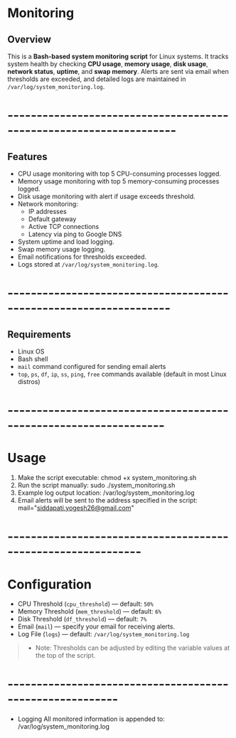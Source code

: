 
# Monitoring

## **Overview**

This is a **Bash-based system monitoring script** for Linux systems. It tracks system health by checking **CPU usage**, **memory usage**, **disk usage**, **network status**, **uptime**, and **swap memory**. Alerts are sent via email when thresholds are exceeded, and detailed logs are maintained in `/var/log/system_monitoring.log`.

# -------------------------------------------------------------------

## **Features**

* CPU usage monitoring with top 5 CPU-consuming processes logged.
* Memory usage monitoring with top 5 memory-consuming processes logged.
* Disk usage monitoring with alert if usage exceeds threshold.
* Network monitoring:
  * IP addresses
  * Default gateway
  * Active TCP connections
  * Latency via ping to Google DNS
* System uptime and load logging.
* Swap memory usage logging.
* Email notifications for thresholds exceeded.
* Logs stored at `/var/log/system_monitoring.log`.
# ------------------------------------------------------------------

## **Requirements**

* Linux OS
* Bash shell
* `mail` command configured for sending email alerts
* `top`, `ps`, `df`, `ip`, `ss`, `ping`, `free` commands available (default in most Linux distros)
# -----------------------------------------------------------------

# Usage

1. Make the script executable:
   chmod +x system_monitoring.sh
2. Run the script manually:
   sudo ./system_monitoring.sh
3. Example log output location:
    /var/log/system_monitoring.log
4. Email alerts will be sent to the address specified in the script:
   mail="siddapati.yogesh26@gmail.com"
# -------------------------------------------------------------
# Configuration

* CPU Threshold (`cpu_threshold`) — default: `50%`
* Memory Threshold (`mem_threshold`) — default: `6%`
* Disk Threshold (`df_threshold`) — default: `7%`
* Email (`mail`) — specify your email for receiving alerts.
* Log File (`logs`) — default: `/var/log/system_monitoring.log`
> * Note: Thresholds can be adjusted by editing the variable values at the top of the script.
# ---------------------------------------------------------
* Logging
All monitored information is appended to:
/var/log/system_monitoring.log

